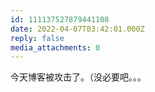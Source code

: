 ```yaml
---
id: 111137527879441108
date: 2022-04-07T03:42:01.000Z
reply: false
media_attachments: 0
---
```


今天博客被攻击了。（没必要吧。。。

